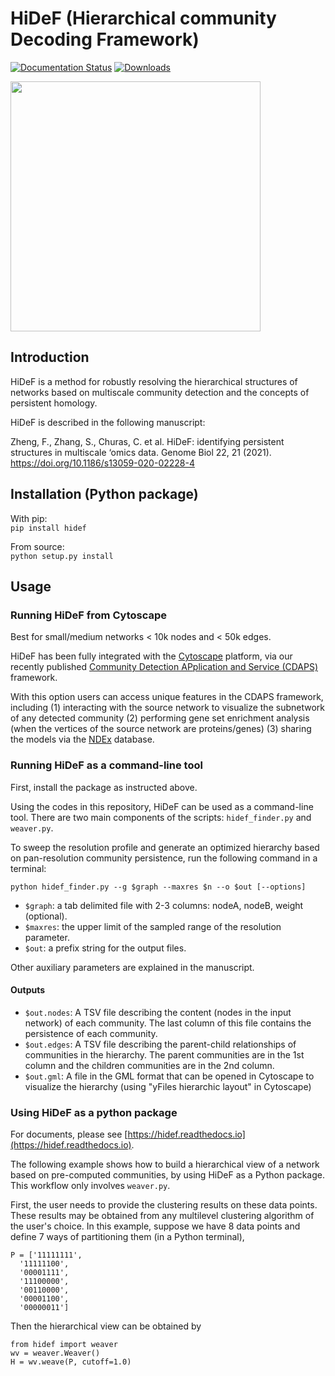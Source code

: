 # HiDeF (Hierarchical community Decoding Framework)
[![Documentation Status](https://readthedocs.org/projects/hidef/badge/?version=latest)](https://hidef.readthedocs.io/en/latest/?badge=latest)
[![Downloads](https://pepy.tech/badge/hidef/month)](https://pepy.tech/project/hidef)

<img src="https://github.com/fanzheng10/HiDeF/blob/master/fig1.png" width="400">

## Introduction

HiDeF is a method for robustly resolving the hierarchical structures of networks based on multiscale community detection and the concepts of persistent homology. 

HiDeF is described in the following manuscript:  

Zheng, F., Zhang, S., Churas, C. et al. HiDeF: identifying persistent structures in multiscale ‘omics data. Genome Biol 22, 21 (2021). https://doi.org/10.1186/s13059-020-02228-4

## Installation (Python package)

With pip:  
`pip install hidef`

From source:  
`python setup.py install`

## Usage

### Running HiDeF from Cytoscape

Best for small/medium networks < 10k nodes and < 50k edges.

HiDeF has been fully integrated with the [Cytoscape](https://cytoscape.org/) platform, via our recently published [Community Detection APplication and Service (CDAPS)](https://doi.org/10.1371/journal.pcbi.1008239) framework.

With this option users can access unique features in the CDAPS framework, including (1) interacting with the source network to visualize the subnetwork of any detected community (2) performing gene set enrichment analysis (when the vertices of the source network are proteins/genes) (3) sharing the models via the [NDEx](http://www.ndexbio.org/) database.

### Running HiDeF as a command-line tool

First, install the package as instructed above.

Using the codes in this repository, HiDeF can be used as a command-line tool. There are two main components of the scripts: `hidef_finder.py` and `weaver.py`.

To sweep the resolution profile and generate an optimized hierarchy based on pan-resolution community persistence, run the following command in a terminal: 

`python hidef_finder.py --g $graph --maxres $n --o $out [--options]`

- `$graph`: a tab delimited file with 2-3 columns: nodeA, nodeB, weight (optional).
- `$maxres`: the upper limit of the sampled range of the resolution parameter.
- `$out`: a prefix string for the output files.  

Other auxiliary parameters are explained in the manuscript.


#### Outputs
- `$out.nodes`: A TSV file describing the content (nodes in the input network) of each community. The last column of this file contains the persistence of each community.  
- `$out.edges`: A TSV file describing the parent-child relationships of communities in the hierarchy. The parent communities are in the 1st column and the children communities are in the 2nd column.  
- `$out.gml`: A file in the GML format that can be opened in Cytoscape to visualize the hierarchy (using "yFiles hierarchic layout" in Cytoscape)


### Using HiDeF as a python package

For documents, please see [https://hidef.readthedocs.io](https://hidef.readthedocs.io).

The following example shows how to build a hierarchical view of a network based on pre-computed communities, by using HiDeF as a Python package. This workflow only involves `weaver.py`.

First, the user needs to provide the clustering results on these data points. These results may be obtained from any multilevel clustering algorithm of the user's choice. In this example, suppose we have 8 data points and define 7 ways of partitioning them (in a Python terminal), 

```
P = ['11111111',
  '11111100',
  '00001111',
  '11100000',
  '00110000',
  '00001100',
  '00000011']
```

Then the hierarchical view can be obtained by

```
from hidef import weaver
wv = weaver.Weaver()
H = wv.weave(P, cutoff=1.0)
```
